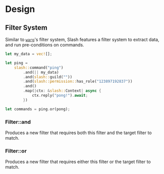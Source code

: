 # Design

## Filter System

Similar to [`warp`](https://github.com/seanmonstar/warp)'s filter system, Slash features a filter system to extract data, and run pre-conditions on commands.

```rs
let my_data = vec![];

let ping =
	slash::command("ping")
		.and(|| my_data)
		.and(slash::guild(""))
		.and(slash::permission::has_role("123897192837"))
		.and()
		.map(|ctx: &slash::Context| async {
			ctx.reply("pong!").await;
		})

let commands = ping.or(pong);
```

### Filter::and

Produces a new filter that requires both this filter and the target filter to match.

### Filter::or

Produces a new filter that requires either this filter or the target filter to match.

